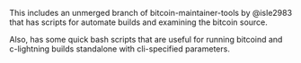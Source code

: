 This includes an unmerged branch of bitcoin-maintainer-tools by @isle2983 that has scripts for automate builds and examining the bitcoin source.

Also, has some quick bash scripts that are useful for running bitcoind and c-lightning builds standalone with cli-specified parameters.
